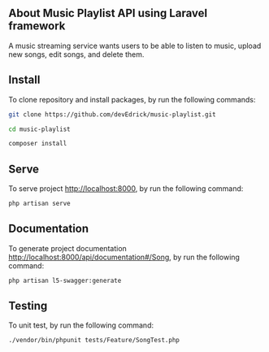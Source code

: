 ## About Music Playlist API using Laravel framework

A music streaming service wants users to be able to listen to music, upload new songs, edit songs, and delete them.


## Install

To clone repository and install packages, by run the following commands:

``` bash
git clone https://github.com/devEdrick/music-playlist.git
```
``` bash
cd music-playlist
```
``` bash
composer install
```
## Serve

To serve project [http://localhost:8000](http://localhost:8000), by run the following command:
``` bash
php artisan serve
```

## Documentation

To generate project documentation [http://localhost:8000/api/documentation#/Song](http://localhost:8000/api/documentation#/Song), by run the following command:
``` bash
php artisan l5-swagger:generate
```

## Testing

To unit test, by run the following command:

``` bash
./vendor/bin/phpunit tests/Feature/SongTest.php
```
